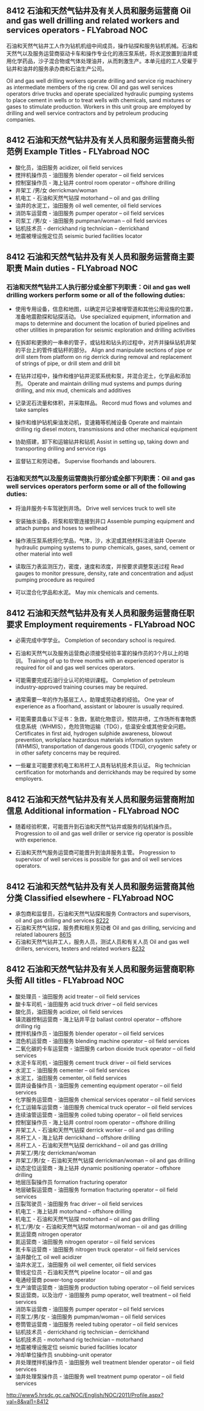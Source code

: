 ## 8412 石油和天然气钻井及有关人员和服务运营商 Oil and gas well drilling and related workers and services operators - FLYabroad NOC

石油和天然气钻井工人作为钻机机组中间成员，操作钻探和服务钻机机械。石油和天然气以及服务运营商驱动卡车和操作专业化的液压泵系统，将水泥放置到油井或用化学药品，沙子混合物或气体处理油井，从而刺激生产。本单元组的工人受雇于钻井和油井的服务承办商和石油生产公司。

Oil and gas well drilling workers operate drilling and service rig machinery as intermediate members of the rig crew. Oil and gas well services operators drive trucks and operate specialized hydraulic pumping systems to place cement in wells or to treat wells with chemicals, sand mixtures or gases to stimulate production. Workers in this unit group are employed by drilling and well service contractors and by petroleum producing companies.

## 8412 石油和天然气钻井及有关人员和服务运营商头衔范例 Example Titles - FLYabroad NOC

* 酸化员，油田服务 acidizer, oil field services
* 搅拌机操作员 - 油田服务 blender operator – oil field services
* 控制室操作员 - 海上钻井 control room operator – offshore drilling
* 井架工 /男/女 derrickman/woman
* 机电工 - 石油和天然气钻探 motorhand – oil and gas drilling
* 油井的水泥工，油田服务 oil well cementer, oil field services
* 消防车运营商 - 油田服务 pumper operator – oil field services
* 司泵工 /男/女 - 油田服务 pumpman/woman – oil field services
* 钻机技术员 - derrickhand rig technician – derrickhand
* 地震被埋设施定位员 seismic buried facilities locator

## 8412 石油和天然气钻井及有关人员和服务运营商主要职责 Main duties - FLYabroad NOC

### 石油和天然气钻井工人执行部分或全部下列职责：Oil and gas well drilling workers perform some or all of the following duties:

* 使用专用设备，信息和地图，以确定并记录被埋管道和其他公用设施的位置，准备地震勘探和钻探活动。
Use specialized equipment, information and maps to determine and document the location of buried pipelines and other utilities in preparation for seismic exploration and drilling activities

* 在拆卸和更换的一串串的管子，或钻柱和钻头的过程中，对齐并操纵钻机井架的平台上的管件或钻杆的部分。
Align and manipulate sections of pipe or drill stem from platform on rig derrick during removal and replacement of strings of pipe, or drill stem and drill bit

* 在钻井过程中，操作和维护钻井泥浆系统和泵，并混合泥土，化学品和添加剂。
Operate and maintain drilling mud systems and pumps during drilling, and mix mud, chemicals and additives

* 记录泥石流量和体积，并采取样品。
Record mud flows and volumes and take samples

* 操作和维护钻机柴油发动机，变速箱等机械设备
Operate and maintain drilling rig diesel motors, transmissions and other mechanical equipment

* 协助搭建，卸下和运输钻井和钻机
Assist in setting up, taking down and transporting drilling and service rigs

* 监督钻工和劳动者。
Supervise floorhands and labourers.

### 石油和天然气以及服务运营商执行部分或全部下列职责：Oil and gas well services operators perform some or all of the following duties:

* 将油井服务卡车驾驶到井场。
Drive well services truck to well site

* 安装抽水设备，将泵和软管连接到井口
Assemble pumping equipment and attach pumps and hoses to wellhead

* 操作液压泵系统将化学品，气体，沙，水泥或其他材料注进油井
Operate hydraulic pumping systems to pump chemicals, gases, sand, cement or other material into well

* 读取压力表监测压力，密度，速度和浓度，并按要求调整泵送过程
Read gauges to monitor pressure, density, rate and concentration and adjust pumping procedure as required

* 可以混合化学品和水泥。
May mix chemicals and cements.

## 8412 石油和天然气钻井及有关人员和服务运营商任职要求 Employment requirements - FLYabroad NOC

* 必需完成中学学业。
Completion of secondary school is required.

* 石油和天然气以及服务运营商必须接受经验丰富的操作员的3个月以上的培训。
Training of up to three months with an experienced operator is required for oil and gas well services operators.

* 可能需要完成石油行业认可的培训课程。
Completion of petroleum industry-approved training courses may be required.

* 通常需要一年的作为基层工人，助理或劳动者的经验。
One year of experience as a floorhand, assistant or labourer is usually required.

* 可能需要具备以下证书：急救，氢硫化物意识，预防井喷，工作场所有害物质信息系统（WHMIS），危险货物运输（TDG），低温安全或其他安全问题。
Certificates in first aid, hydrogen sulphide awareness, blowout prevention, workplace hazardous materials information system (WHMIS), transportation of dangerous goods (TDG), cryogenic safety or in other safety concerns may be required.

* 一些雇主可能要求机电工和吊杆工人具有钻机技术员认证。
Rig technician certification for motorhands and derrickhands may be required by some employers.

## 8412 石油和天然气钻井及有关人员和服务运营商附加信息 Additional information - FLYabroad NOC

* 随着经验积累，可能晋升到石油和天然气钻井或服务的钻机操作员。
Progression to oil and gas well driller or service rig operator is possible with experience.

* 石油和天然气服务运营商可能晋升到油井服务主管。
Progression to supervisor of well services is possible for gas and oil well services operators.

## 8412 石油和天然气钻井及有关人员和服务运营商其他分类 Classified elsewhere - FLYabroad NOC

* 承包商和监督员，石油和天然气钻探和服务 Contractors and supervisors, oil and gas drilling and services [8222](8222)
* 石油和天然气钻探，服务费和相关劳动者 Oil and gas drilling, servicing and related labourers [8615](8615)
* 石油和天然气钻井工人，服务人员，测试人员和有关人员 Oil and gas well drillers, servicers, testers and related workers [8232](8232)

## 8412 石油和天然气钻井及有关人员和服务运营商职称头衔 All titles - FLYabroad NOC

* 酸处理员 - 油田服务 acid treater – oil field services
* 酸卡车司机 - 油田服务 acid truck driver – oil field services
* 酸化员，油田服务 acidizer, oil field services
* 镇流器控制运营商 - 海上钻井平台 ballast control operator – offshore drilling rig
* 搅拌机操作员 - 油田服务 blender operator – oil field services
* 混色机运营商 - 油田服务 blending machine operator – oil field services
* 二氧化碳的卡车运营商 - 油田服务 carbon dioxide truck operator – oil field services
* 水泥卡车司机 - 油田服务 cement truck driver – oil field services
* 水泥工 - 油田服务 cementer – oil field services
* 水泥工，油田服务 cementer, oil field services
* 固井设备操作员 - 油田服务 cementing equipment operator – oil field services
* 化学服务运营商 - 油田服务 chemical services operator – oil field services
* 化工运输车运营商 - 油田服务 chemical truck operator – oil field services
* 连续油管运营商 - 油田服务 coiled tubing operator – oil field services
* 控制室操作员 - 海上钻井 control room operator – offshore drilling
* 井架工人 - 石油和天然气钻探 derrick worker – oil and gas drilling
* 吊杆工人 - 海上钻井 derrickhand – offshore drilling
* 吊杆工人 - 石油和天然气钻探 derrickhand – oil and gas drilling
* 井架工/男/女 derrickman/woman
* 井架工/男/女 - 石油和天然气钻探 derrickman/woman – oil and gas drilling
* 动态定位运营商 - 海上钻井 dynamic positioning operator – offshore drilling
* 地层压裂操作员 formation fracturing operator
* 地层破裂运营商 - 油田服务 formation fracturing operator – oil field services
* 压裂驾驶员 - 油田服务 frac driver – oil field services
* 机电工 - 海上钻井 motorhand – offshore drilling
* 机电工 - 石油和天然气钻探 motorhand – oil and gas drilling
* 机工/男/女 - 石油和天然气钻探 motorman/woman – oil and gas drilling
* 氮运营商 nitrogen operator
* 氮运营商 - 油田服务 nitrogen operator – oil field services
* 氮卡车运营商 - 油田服务 nitrogen truck operator – oil field services
* 油井酸化工 oil well acidizer
* 油井水泥工，油田服务 oil well cementer, oil field services
* 管线定位员 - 石油和天然气 pipeline locator – oil and gas
* 电通经营商 power-tong operator
* 生产油管运营商 - 油田服务 production tubing operator – oil field services
* 泵运营商，以及治疗 - 油田服务 pump operator, well treatment – oil field services
* 消防车运营商 - 油田服务 pumper operator – oil field services
* 司泵工/男/女 - 油田服务 pumpman/woman – oil field services
* 卷筒管运营商 - 油田服务 reeled tubing operator – oil field services
* 钻机技术员 - derrickhand rig technician – derrickhand
* 钻机技术员 - motorhand rig technician – motorhand
* 地震被埋设施定位 seismic buried facilities locator
* 冷却单位操作员 snubbing-unit operator
* 井处理搅拌机操作员 - 油田服务 well treatment blender operator – oil field services
* 油井处理泵操作员 - 油田服务 well treatment pump operator – oil field services

http://www5.hrsdc.gc.ca/NOC/English/NOC/2011/Profile.aspx?val=8&val1=8412